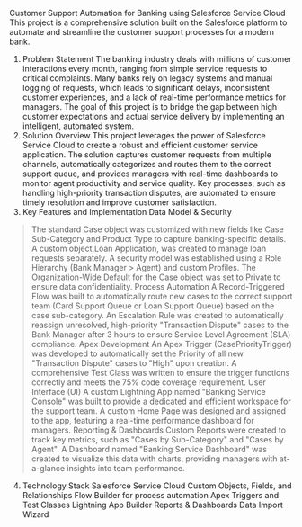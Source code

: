 Customer Support Automation for Banking using Salesforce Service Cloud
This project is a comprehensive solution built on the Salesforce platform to automate and streamline the customer support processes for a modern bank.

1. Problem Statement
The banking industry deals with millions of customer interactions every month, ranging from simple service requests to critical complaints. Many banks rely on legacy systems and manual logging of requests, which leads to significant delays, inconsistent customer experiences, and a lack of real-time performance metrics for managers. The goal of this project is to bridge the gap between high customer expectations and actual service delivery by implementing an intelligent, automated system.
2. Solution Overview
This project leverages the power of Salesforce Service Cloud to create a robust and efficient customer service application. The solution captures customer requests from multiple channels, automatically categorizes and routes them to the correct support queue, and provides managers with real-time dashboards to monitor agent productivity and service quality. Key processes, such as handling high-priority transaction disputes, are automated to ensure timely resolution and improve customer satisfaction.
3. Key Features and Implementation
Data Model & Security
>The standard Case object was customized with new fields like Case Sub-Category and Product Type to capture banking-specific details.
>A custom object,Loan Application, was created to manage loan requests separately.
>A security model was established using a Role Hierarchy (Bank Manager > Agent) and custom Profiles.
>The Organization-Wide Default for the Case object was set to Private to ensure data confidentiality.
Process Automation
>A Record-Triggered Flow was built to automatically route new cases to the correct support team (Card Support Queue or Loan Support Queue) based on the case sub-category.
>An Escalation Rule was created to automatically reassign unresolved, high-priority "Transaction Dispute" cases to the Bank Manager after 3 hours to ensure Service Level Agreement (SLA) compliance.
Apex Development
>An Apex Trigger (CasePriorityTrigger) was developed to automatically set the Priority of all new "Transaction Dispute" cases to "High" upon creation.
>A comprehensive Test Class was written to ensure the trigger functions correctly and meets the 75% code coverage requirement.
User Interface (UI)
>A custom Lightning App named "Banking Service Console" was built to provide a dedicated and efficient workspace for the support team.
>A custom Home Page was designed and assigned to the app, featuring a real-time performance dashboard for managers.
Reporting & Dashboards
>Custom Reports were created to track key metrics, such as "Cases by Sub-Category" and "Cases by Agent".
>A Dashboard named "Banking Service Dashboard" was created to visualize this data with charts, providing managers with at-a-glance insights into team performance.
4. Technology Stack
Salesforce Service Cloud
Custom Objects, Fields, and Relationships
Flow Builder for process automation
Apex Triggers and Test Classes
Lightning App Builder
Reports & Dashboards
Data Import Wizard
